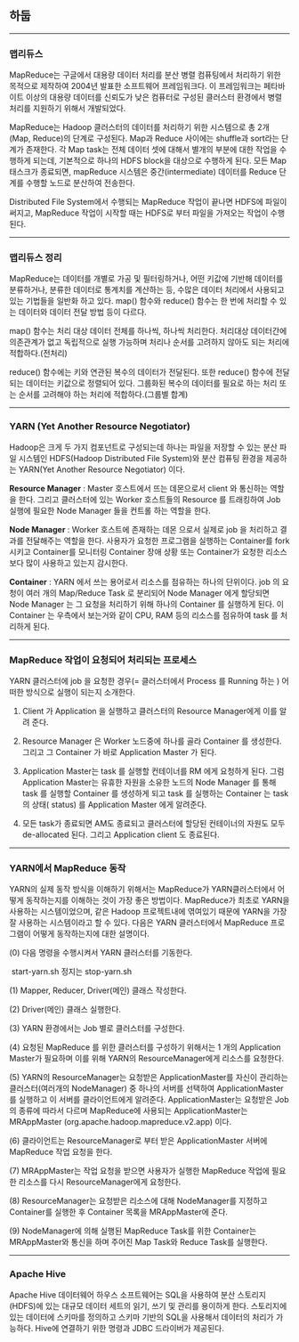 ## 하둡

----

### 맵리듀스

MapReduce는 구글에서 대용량 데이터 처리를
분산 병렬 컴퓨팅에서 처리하기 위한 목적으로 제작하여 2004년 발표한 소프트웨어 프레임워크다. 이 프레임워크는 페타바이트 이상의 대용량 데이터를 신뢰도가 낮은 컴퓨터로 구성된 클러스터 환경에서 병렬 처리를 지원하기 위해서 개발되었다.

MapReduce는 Hadoop 클러스터의 데이터를 처리하기 위한 시스템으로 총 2개(Map, Reduce)의 단계로 구성된다. Map과 Reduce 사이에는 shuffle과 sort라는 단계가 존재한다. 각 Map task는 전체 데이터 셋에 대해서 별개의 부분에 대한 작업을 수행하게 되는데, 기본적으로 하나의 HDFS block을 대상으로 수행하게 된다. 모든 Map 태스크가 종료되면, mapReduce 시스템은 중간(intermediate) 데이터를 Reduce 단계를 수행할 노드로 분산하여 전송한다. 

Distributed File System에서 수행되는 MapReduce 작업이 끝나면 HDFS에 파일이 써지고, MapReduce 작업이 시작할 때는 HDFS로 부터 파일을 가져오는 작업이 수행된다.

---

### 맵리듀스 정리

MapReduce는 데이터를 개별로 가공 및 필터링하거나, 어떤 키값에 기반해 데이터를 분류하거나, 분류한 데이터로 통계치를 계산하는 등, 수많은 데이터 처리에서 사용되고 있는 기법들을 일반화 하고 있다. map() 함수와 reduce() 함수는 한 번에 처리할 수 있는 데이터와 데이터 전달 방법 등이 다르다.

map() 함수는 처리 대상 데이터 전체를 하나씩, 하나씩 처리한다. 처리대상 데이터간에 의존관계가 없고 독립적으로 실행 가능하며 처리나 순서를 고려하지 않아도 되는 처리에 적합하다.(전처리)

reduce() 함수에는 키와 연관된 복수의 데이터가 전달된다. 또한 reduce() 함수에 전달되는 데이터는 키값으로 정렬되어 있다. 그룹화된 복수의 데이터를 필요로 하는 처리 또는 순서를 고려해야 하는 처리에 적합하다.(그룹별 합계)

---

### YARN (Yet Another Resource Negotiator)

Hadoop은 크게 두 가지 컴포넌트로 구성되는데 하나는 파일을 저장할 수 있는 분산 파일 시스템인 HDFS(Hadoop
Distributed File System)와 분산 컴퓨팅 환경을 제공하는 YARN(Yet Another Resource Negotiator) 이다.

**Resource Manager** : Master 호스트에서 뜨는 데몬으로서 client 와 통신하는 역할을 한다. 그리고 클러스터에 있는 Worker 호스트들의 Resource 를 트래킹하여 Job 실행에 필요한 Node Manager 들을 컨트롤 하는 역할을 한다.

**Node Manager** : Worker 호스트에 존재하는 데몬 으로서 실제로 job 을 처리하고 결과를 전달해주는 역할을 한다. 사용자가 요청한 프로그램을 실행하는 Container를 fork 시키고 Container를 모니터링 Container 장애 상황 또는 Container가 요청한 리소스보다 많이 사용하고 있는지 감시한다.

**Container** : YARN 에서 쓰는 용어로서 리소스를 점유하는 하나의 단위이다. job 의 요청이 여러 개의 Map/Reduce Task 로 분리되어 Node Manager 에게 할당되면 Node Manager 는 그 요청을 처리하기 위해 하나의 Container 를 실행하게 된다. 이 Container 는 우측에서 보는거와 같이 CPU, RAM 등의 리소스를 점유하여 task 를 처리하게 된다.

---

### MapReduce 작업이 요청되어 처리되는 프로세스

YARN 클러스터에 job 을 요청한 경우(= 클러스터에서 Process 를 Running 하는 ) 어떠한 방식으로 실행이 되는지 소개한다.

1. Client 가 Application 을 실행하고 클러스터의 Resource Manager에게 이를 알려 준다.                                                  

2. Resource Manager 은 Worker 노드중에 하나를 골라 Container 를 생성한다. 그리고 그 Container 가 바로 Application Master 가 된다.    

3. Application Master는 task 를 실행할 컨테이너를 RM 에게 요청하게 된다. 그럼 Application Master는 유휴한 자원을 소유한 노드의 Node Manager 를 통해 task 를 실행할 Container 를 생성하게 되고 task 를 실행하는 Container 는 task 의 상태( status) 를 Application Master 에게 알려준다.   

4. 모든 task가 종료되면 AM도 종료되고 클러스터에 할당된 컨테이너의 자원도 모두 de-allocated 된다. 그리고 Application client 도 종료된다.

---

### YARN에서 MapReduce 동작

YARN의 실제 동작 방식을 이해하기 위해서는 MapReduce가 YARN클러스터에서 어떻게 동작하는지를 이해하는 것이 가장 좋은 방법이다.
MapReduce가 최초로 YARN을 사용하는 시스템이었으며, 같은 Hadoop 프로젝트내에 엮여있기 때문에 YARN을 가장 잘 사용하는 시스템이라고 할 수 있다. 다음은 YARN 클러스터에서 MapReduce 프로그램이 어떻게 동작하는지에
대한 설명이다. 

(0) 다음 명령을 수행시켜서 YARN 클러스터를 기동한다.

​    start-yarn.sh 정지는 stop-yarn.sh

(1) Mapper, Reducer, Driver(메인) 클래스 작성한다.

(2) Driver(메인) 클래스 실행한다.

(3) YARN 환경에서는 Job 별로 클러스터를 구성한다.

(4) 요청된 MapReduce 를 위한 클러스터를 구성하기 위해서는 1 개의 Application Master가 필요하며 이를 위해 YARN의 ResourceManager에게 리소스를 요청한다. 

(5) YARN의 ResourceManager는 요청받은 ApplicationMaster를 자신이 관리하는 클러스터(여러개의 NodeManager) 중 하나의 서버를 선택하여 ApplicationMaster를 실행하고 이 서버를 클라이언트에게 알려준다. ApplicationMaster는 요청받은 Job의 종류에 따라서 다르며 MapReduce에 사용되는 ApplicationMaster는 MRAppMaster (org.apache.hadoop.mapreduce.v2.app) 이다.

(6) 클라이언트는 ResourceManager로 부터 받은 ApplicationMaster 서버에 MapReduce 작업 요청을 한다.

(7) MRAppMaster는 작업 요청을 받으면 사용자가 실행한 MapReduce 작업에 필요한 리소스를 다시 ResourceManager에게 요청한다.

(8) ResourceManager는 요청받은 리소스에 대해 NodeManager를 지정하고 Container를 실행한 후 Container 목록을 MRAppMaster에 준다.

(9) NodeManager에 의해 실행된 MapReduce Task를 위한 Container는 MRAppMaster와 통신을 하며 주어진 Map Task와 Reduce Task를 실행한다.

---

### Apache Hive

Apache Hive 데이터웨어 하우스 소프트웨어는
SQL을 사용하여 분산 스토리지(HDFS)에 있는 대규모 데이터 세트의 읽기, 쓰기 및 관리를 용이하게 한다. 스토리지에 있는 데이터에 스키마를 정의하고 스키마 기반의 SQL을 사용해서 데이터의 처리가 가능하다.  Hive에 연결하기 위한 명령과 JDBC 드라이버가 제공된다.



 